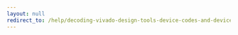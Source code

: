 ```yaml
---
layout: null
redirect_to: /help/decoding-vivado-design-tools-device-codes-and-device-ordering-information/
---
```

